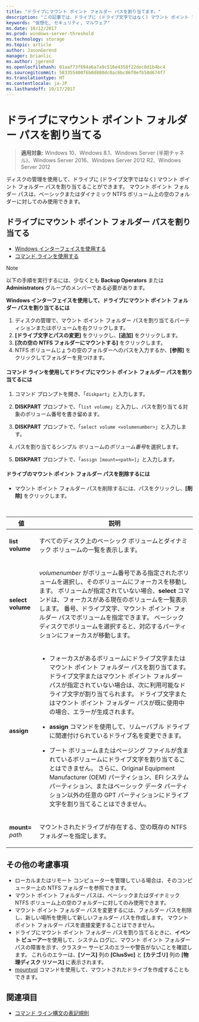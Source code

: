 ```yaml
---
title: "ドライブにマウント ポイント フォルダー パスを割り当てます。"
description: "この記事では、ドライブに (ドライブ文字ではなく) マウント ポイント フォルダー パスを割り当てる方法について説明します。"
keywords: "仮想化, セキュリティ, マルウェア"
ms.date: 10/12/2017
ms.prod: windows-server-threshold
ms.technology: storage
ms.topic: article
author: JasonGerend
manager: brianlic
ms.author: jgerend
ms.openlocfilehash: 01aaf73f694a6a7a9c516e4358f22dec0d1b4bc4
ms.sourcegitcommit: 583355400f6b0d880dc0ac6bc06f0efb50d674f7
ms.translationtype: HT
ms.contentlocale: ja-JP
ms.lasthandoff: 10/17/2017
---
```

# <a name="assign-a-mount-point-folder-path-to-a-drive"></a>ドライブにマウント ポイント フォルダー パスを割り当てる

> **適用対象:** Windows 10、Windows 8.1、Windows Server (半期チャネル)、Windows Server 2016、Windows Server 2012 R2、Windows Server 2012

ディスクの管理を使用して、ドライブに (ドライブ文字ではなく) マウント ポイント フォルダー パスを割り当てることができます。 マウント ポイント フォルダー パスは、ベーシックまたはダイナミック NTFS ボリューム上の空のフォルダーに対してのみ使用できます。

## <a name="assigning-a-mount-point-folder-path-to-a-drive"></a>ドライブにマウント ポイント フォルダー パスを割り当てる

-   [Windows インターフェイスを使用する](#BKMK_WINUI)
-   [コマンド ラインを使用する](#BKMK_CMD)

> [!NOTE]
> 以下の手順を実行するには、少なくとも **Backup Operators** または **Administrators** グループのメンバーである必要があります。

**Windows インターフェイスを使用して、ドライブにマウント ポイント フォルダー パスを割り当てるには**
<a id="BKMK_WINUI"></a>

1.  ディスクの管理で、マウント ポイント フォルダー パスを割り当てるパーティションまたはボリュームを右クリックします。 
2. **[ドライブ文字とパスの変更]** をクリックし、**[追加]** をクリックします。 
3. **[次の空の NTFS フォルダーにマウントする]** をクリックします。
4. NTFS ボリュームじょうの空のフォルダーへのパスを入力するか、**[参照]** をクリックしてフォルダーを見つけます。

<a id="BKMK_CMD"></a>
#### <a name="to-assign-a-mount-point-folder-path-to-a-drive-using-a-command-line"></a>コマンド ラインを使用してドライブにマウント ポイント フォルダー パスを割り当てるには
1.  コマンド プロンプトを開き、「`diskpart`」と入力します。

2.  **DISKPART** プロンプトで、「`list volume`」と入力し、パスを割り当てる対象のボリューム番号を書き留めます。

3.  **DISKPART** プロンプトで、「`select volume <volumenumber>`」と入力します。 

4. パスを割り当てるシンプル ボリュームの*ボリューム番号*を選択します。

5.  **DISKPART** プロンプトで、「`assign [mount=<path>]`」と入力します。

#### <a name="to-remove-a-mount-point-folder-path-to-a-drive"></a>ドライブのマウント ポイント フォルダー パスを削除するには

-   マウント ポイント フォルダー パスを削除するには、パスをクリックし、**[削除]** をクリックします。

<br />

| 値 | 説明 |
| --- | --- |
| <p>**list volume**</p> | <p>すべてのディスク上のベーシック ボリュームとダイナミック ボリュームの一覧を表示します。</p> |
| <p>**select volume**</p>        | <p><em>volumenumber</em> がボリューム番号である指定されたボリュームを選択し、そのボリュームにフォーカスを移動します。 ボリュームが指定されていない場合、**select** コマンドは、フォーカスがある現在のボリュームを一覧表示します。 番号、ドライブ文字、マウント ポイント フォルダー パスでボリュームを指定できます。 ベーシック ディスクでボリュームを選択すると、対応するパーティションにフォーカスが移動します。</p>|
| <p>**assign**</p> | <p><ul><li> フォーカスがあるボリュームにドライブ文字またはマウント ポイント フォルダー パスを割り当てます。 ドライブ文字またはマウント ポイント フォルダー パスが指定されていない場合は、次に利用可能なドライブ文字が割り当てられます。 ドライブ文字またはマウント ポイント フォルダー パスが既に使用中の場合、エラーが生成されます。</li> </p> <p><li>**assign** コマンドを使用して、リムーバブル ドライブに関連付けられているドライブ名を変更できます。</li> </p><p><li> ブート ボリュームまたはページング ファイルが含まれているボリュームにドライブ文字を割り当てることはできません。 さらに、Original Equipment Manufacturer (OEM) パーティション、EFI システム パーティション、またはベーシック データ パーティション以外の任意の GPT パーティションにドライブ文字を割り当てることはできません。</p></li></ul> |
| <p>**mount=** <em>path</em></p> | <p>マウントされたドライブが存在する、空の既存の NTFS フォルダーを指定します。</p>  |

## <a name="additional-considerations"></a>その他の考慮事項

-   ローカルまたはリモート コンピューターを管理している場合は、そのコンピューター上の NTFS フォルダーを参照できます。
-   マウント ポイント フォルダー パスは、ベーシックまたはダイナミック NTFS ボリューム上の空のフォルダーに対してのみ使用できます。
-   マウント ポイント フォルダー パスを変更するには、フォルダー パスを削除し、新しい場所を使用して新しいフォルダー パスを作成します。 マウント ポイント フォルダー パスを直接変更することはできません。
-   ドライブにマウント ポイント フォルダー パスを割り当てるときに、**イベント ビューアー**を使用して、システム ログに、マウント ポイント フォルダー パスの障害を示す、クラスター サービスのエラーや警告がないことを確認します。 これらのエラーは、**[ソース]** 列の **[ClusSvc]** と **[カテゴリ]** 列の **[物理ディスク リソース]** に表示されます。
-   [mountvol](http://go.microsoft.com/fwlink/?linkid=64111) コマンドを使用して、マウントされたドライブを作成することもできます。

## <a name="see-also"></a>関連項目
-   [コマンド ライン構文の表記規則](https://technet.microsoft.com/library/cc742449(v=ws.11).aspx)


